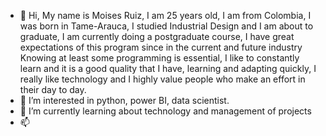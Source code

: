 - 👋 Hi, My name is Moises Ruiz, I am 25 years old, I am from Colombia, I was born in Tame-Arauca, I studied Industrial Design and I am about to graduate, I am currently doing a postgraduate course, I have great expectations of this program since in the current and future industry Knowing at least some programming is essential, I like to constantly learn and it is a good quality that I have, learning and adapting quickly, I really like technology and I highly value people who make an effort in their day to day. 
- 👀 I’m interested in python, power BI, data scientist.
- 🌱 I’m currently learning about technology and management of projects
- 📫 

<!---
Moisesruu/Moisesruu is a ✨ special ✨ repository because its `README.md` (this file) appears on your GitHub profile.
You can click the Preview link to take a look at your changes.
--->
